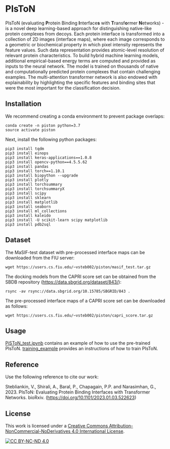 # PIsToN
PIsToN (evaluating <b>P</b>rotein Binding <b>I</b>nterface<b>s</b> with <b>T</b>ransf<b>o</b>rmer <b>N</b>etworks) - 
is a novel deep learning-based approach for distinguishing native-like protein complexes from decoys. 
Each protein interface is transformed into a collection of 2D images (interface maps), 
where each image corresponds to a geometric or biochemical property in which pixel intensity represents the feature values.
Such data representation provides atomic-level resolution of relevant protein characteristics. 
To build hybrid machine learning models, additional empirical-based energy terms are computed and provided as inputs to the neural network.
The model is trained on thousands of native and computationally predicted protein complexes that contain challenging examples.
The multi-attention transformer network is also endowed with explainability by highlighting the specific features and binding sites that were the most important for the classification decision.

## Installation
We recommend creating a conda environment to prevent package overlaps:

    conda create -n piston python=3.7
    source activate piston

Next, install the following python packages:

    pip3 install tqdm
    pip3 install einops
    pip3 install keras-applications==1.0.8
    pip3 install opencv-python==4.5.5.62
    pip3 install pandas
    pip3 install torch==1.10.1
    pip3 install biopython --upgrade
    pip3 install plotly
    pip3 install torchsummary
    pip3 install torchsummaryX
    pip3 install scipy
    pip3 install sklearn
    pip3 install matplotlib
    pip3 install seaborn
    pip3 install ml_collections
    pip3 install kaleido
    pip3 install -U scikit-learn scipy matplotlib
    pip3 install pdb2sql


## Dataset

The MaSIF-test dataset with pre-processed interface maps can be downloaded from the FIU server:

    wget https://users.cs.fiu.edu/~vsteb002/piston/masif_test.tar.gz

The docking models from the CAPRI score set can be obtained from the SBDB repository (https://data.sbgrid.org/dataset/843/):

    rsync -av rsync://data.sbgrid.org/10.15785/SBGRID/843 .

The pre-processed interface maps of a CAPRI score set can be downloaded as follows:

    wget https://users.cs.fiu.edu/~vsteb002/piston/capri_score.tar.gz

## Usage

[PiSToN_test.ipynb](PiSToN_test.ipynb) contains an example of how to use the pre-trained PIsToN.
[training_example](./training_example) provides an instructions of how to train PIsToN.

## Reference

Use the following reference to cite our work:

Stebliankin, V., Shirali, A., Baral, P., Chapagain, P.P. and Narasimhan, G., 2023. PIsToN: Evaluating Protein Binding Interfaces with Transformer Networks. bioRxiv.
(https://doi.org/10.1101/2023.01.03.522623)

## License
This work is licensed under a
[Creative Commons Attribution-NonCommercial-NoDerivatives 4.0 International License][cc-by-nc-nd].

[![CC BY-NC-ND 4.0][cc-by-nc-nd-image]][cc-by-nc-nd]

[cc-by-nc-nd]: https://creativecommons.org/licenses/by-nc-nd/4.0/
[cc-by-nc-nd-image]: https://licensebuttons.net/l/by-nc-nd/4.0/88x31.png




